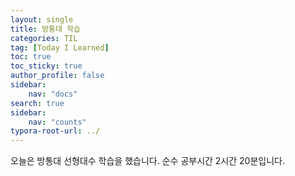 ```yaml
---
layout: single
title: 방통대 학습
categories: TIL
tag: [Today I Learned]
toc: true
toc_sticky: true
author_profile: false
sidebar:
    nav: "docs"
search: true
sidebar:
    nav: "counts"
typora-root-url: ../
---
```

  
오늘은 방통대 선형대수 학습을 했습니다.
순수 공부시간 2시간 20분입니다.